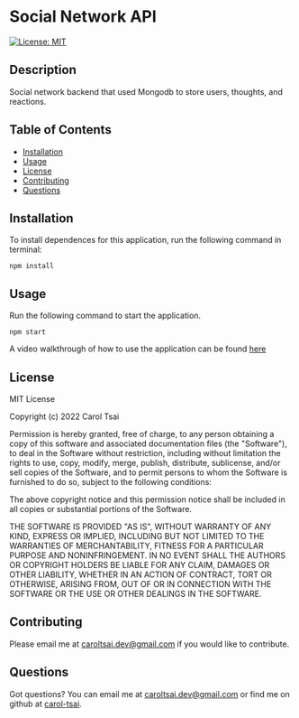 # Social Network API

  [![License: MIT](https://img.shields.io/badge/License-MIT-yellow.svg)](https://opensource.org/licenses/MIT)

  ## Description
  Social network backend that used Mongodb to store users, thoughts, and reactions.

  ## Table of Contents
  - [Installation](#installation)
  - [Usage](#usage)
  - [License](#license)
  - [Contributing](#contributing)
  - [Questions](#questions)

  ## Installation
  To install dependences for this application, run the following command in terminal:

    npm install

  ## Usage
  Run the following command to start the application.
  
    npm start

  A video walkthrough of how to use the application can be found [here](https://drive.google.com/file/d/1ltivfRrSXR6pLKRwRVgXajiaMG3wVRXU/view?usp=sharing)

  ## License
  MIT License

Copyright (c) 2022 Carol Tsai

Permission is hereby granted, free of charge, to any person obtaining a copy
of this software and associated documentation files (the "Software"), to deal
in the Software without restriction, including without limitation the rights
to use, copy, modify, merge, publish, distribute, sublicense, and/or sell
copies of the Software, and to permit persons to whom the Software is
furnished to do so, subject to the following conditions:

The above copyright notice and this permission notice shall be included in all
copies or substantial portions of the Software.

THE SOFTWARE IS PROVIDED "AS IS", WITHOUT WARRANTY OF ANY KIND, EXPRESS OR
IMPLIED, INCLUDING BUT NOT LIMITED TO THE WARRANTIES OF MERCHANTABILITY,
FITNESS FOR A PARTICULAR PURPOSE AND NONINFRINGEMENT. IN NO EVENT SHALL THE
AUTHORS OR COPYRIGHT HOLDERS BE LIABLE FOR ANY CLAIM, DAMAGES OR OTHER
LIABILITY, WHETHER IN AN ACTION OF CONTRACT, TORT OR OTHERWISE, ARISING FROM,
OUT OF OR IN CONNECTION WITH THE SOFTWARE OR THE USE OR OTHER DEALINGS IN THE
SOFTWARE.

  ## Contributing
  Please email me at caroltsai.dev@gmail.com if you would like to contribute.

  ## Questions
  Got questions? You can email me at caroltsai.dev@gmail.com or find me on github at [carol-tsai](https://github.com/carol-tsai).
